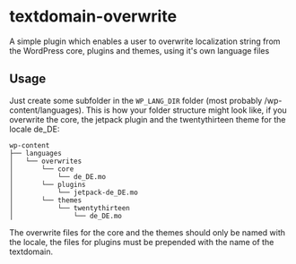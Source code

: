 textdomain-overwrite
====================

A simple plugin which enables a user to overwrite localization string from the WordPress core, 
plugins and themes, using it's own language files


## Usage

Just create some subfolder in the `WP_LANG_DIR` folder (most probably /wp-content/languages). 
This is how your folder structure might look like, if you overwrite the core, the jetpack plugin 
and the twentythirteen theme for the locale de_DE:

```
wp-content
├── languages
│   └── overwrites
│       └── core
│           └── de_DE.mo
│       └── plugins
│           └── jetpack-de_DE.mo
│       └── themes
│           └── twentythirteen
│               └── de_DE.mo
```

The overwrite files for the core and the themes should only be named with the locale, the files for 
plugins must be prepended with the name of the textdomain.
